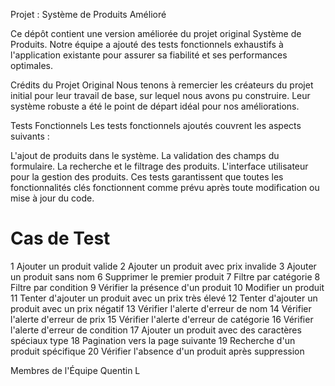 Projet : Système de Produits Amélioré

Ce dépôt contient une version améliorée du projet original Système de Produits. Notre équipe a ajouté des tests fonctionnels exhaustifs à l'application existante pour assurer sa fiabilité et ses performances optimales.

Crédits du Projet Original
Nous tenons à remercier les créateurs du projet initial pour leur travail de base, sur lequel nous avons pu construire. Leur système robuste a été le point de départ idéal pour nos améliorations.

Tests Fonctionnels
Les tests fonctionnels ajoutés couvrent les aspects suivants :

L'ajout de produits dans le système.
La validation des champs du formulaire.
La recherche et le filtrage des produits.
L'interface utilisateur pour la gestion des produits.
Ces tests garantissent que toutes les fonctionnalités clés fonctionnent comme prévu après toute modification ou mise à jour du code.

#	Cas de Test
1	Ajouter un produit valide
2	Ajouter un produit avec prix invalide
3	Ajouter un produit sans nom
6	Supprimer le premier produit
7	Filtre par catégorie
8	Filtre par condition
9	Vérifier la présence d'un produit
10	Modifier un produit
11	Tenter d'ajouter un produit avec un prix très élevé
12	Tenter d'ajouter un produit avec un prix négatif
13	Vérifier l'alerte d'erreur de nom
14	Vérifier l'alerte d'erreur de prix
15	Vérifier l'alerte d'erreur de catégorie
16	Vérifier l'alerte d'erreur de condition
17	Ajouter un produit avec des caractères spéciaux	type
18	Pagination vers la page suivante
19	Recherche d'un produit spécifique
20	Vérifier l'absence d'un produit après suppression

Membres de l'Équipe
Quentin L